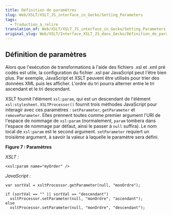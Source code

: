 ```yaml
---
title: Définition de paramètres
slug: Web/XSLT/XSLT_JS_interface_in_Gecko/Setting_Parameters
tags:
  - Traduction_à_relire
translation_of: Web/XSLT/XSLT_JS_interface_in_Gecko/Setting_Parameters
original_slug: Web/XSLT/Interface_XSLT_JS_dans_Gecko/Définition_de_paramètres
---
```

## Définition de paramètres

Alors que l'exécution de transformations à l'aide des fichiers .xsl et .xml pré codés est utile, la configuration du fichier .xsl par JavaScript peut l'être bien plus. Par exemple, JavaScript et XSLT peuvent être utilisés pour trier des données XML puis les afficher. L'ordre du tri pourra alterner entre le tri ascendant et le tri descendant.

XSLT fournit l'élément `xsl:param`, qui est un descendant de l'élément `xsl:stylesheet`. `XSLTProcessor()` fournit trois méthodes JavaScript pour interagir avec ces paramètres : `setParameter`, `getParameter` et `removeParameter`. Elles prennent toutes comme premier argument l'URI de l'espace de nommage de `xsl:param` (normalement, `param` tombera dans l'espace de nommage par défaut, ainsi le passer à `null` suffira). Le nom local de `xsl:param` est le second argument. `setParameter` requiert un troisième argument, à savoir la valeur à laquelle le paramètre sera défini.

**Figure 7 : Paramètres**

_XSLT :_

    <xsl:param name="myOrder" />

_JavaScript :_

    var sortVal = xsltProcessor.getParameter(null, "monOrdre");

    if (sortVal == "" || sortVal == "descendant")
      xsltProcessor.setParameter(null, "monOrdre", "ascendant");
    else
      xsltProcessor.setParameter(null, "monOrdre", "descendant");
